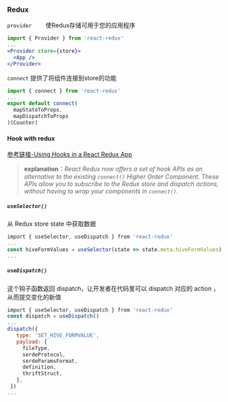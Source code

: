 ### Redux

`provider    ` 使Redux存储可用于您的应用程序

```jsx
import { Provider } from 'react-redux'
...
<Provider store={store}>
  <App />
</Provider>
```

`connect`  提供了将组件连接到store的功能

```jsx
import { connect } from 'react-redux'
...
export default connect(
  mapStateToProps,
  mapDispatchToProps
)(Counter)
```



#### Hook with redux

[参考链接-Using Hooks in a React Redux App](https://react-redux.js.org/api/hooks)

> **explanation**：*React Redux now offers a set of hook APIs as an alternative to the existing `connect()` Higher Order Component. These APIs allow you to subscribe to the Redux store and dispatch actions, without having to wrap your components in `connect()`.*

##### `useSelector()`

从 Redux store state 中获取数据

```jsx
import { useSelector, useDispatch } from 'react-redux'
...
const hiveFormValues = useSelector(state => state.meta.hiveFormValues)
...
```

##### `useDispatch()`

这个钩子函数返回 dispatch，让开发者在代码里可以 dispatch 对应的 action ，从而提交变化的新值

```jsx
import { useSelector, useDispatch } from 'react-redux'
const dispatch = useDispatch()
...
dispatch({
   type: 'SET_HIVE_FORMVALUE',
   payload: {
     fileType,
     serdeProtocol,
     serdeParamsFormat,
     definition,
     thriftStruct,
   },
 })
...
```



